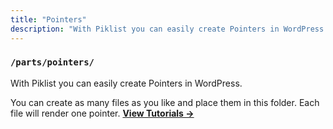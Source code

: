 ```yaml
---
title: "Pointers"
description: "With Piklist you can easily create Pointers in WordPress."
---
```


### `/parts/pointers/`

With Piklist you can easily create Pointers in WordPress.

You can create as many files as you like and place them in this folder. Each file will render one pointer.
**[View Tutorials &rightarrow;](/tutorials/pointers/)**

